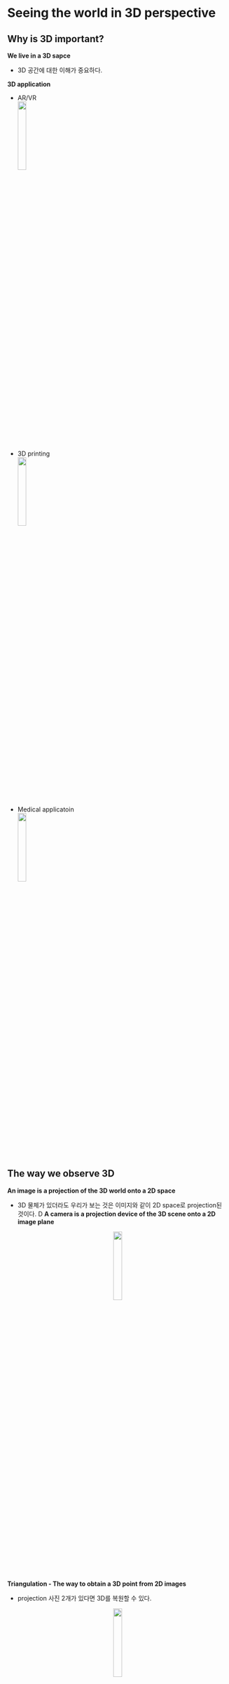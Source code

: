 # Seeing the world in 3D perspective
## Why is 3D important?
**We live in a 3D sapce**

- 3D 공간에 대한 이해가 중요하다.

**3D application**
- AR/VR  
  <img src="https://user-images.githubusercontent.com/57162812/158722954-0c742f94-8c77-4106-8242-c71b181dbfb3.png" width="20%">

- 3D printing  
  <img src="https://user-images.githubusercontent.com/57162812/158722968-22947fa0-5eef-4f60-b749-c80abf055613.png" width="20%">

- Medical applicatoin  
  <img src="https://user-images.githubusercontent.com/57162812/158722996-c4d00909-2b70-4790-bc7a-14ae4b42d327.png" width="20%">
## The way we observe 3D
**An image is a projection of the 3D world onto a 2D space**
- 3D 물체가 있더라도 우리가 보는 것은 이미지와 같이 2D space로 projection된 것이다.
D
**A camera is a projection device of the 3D scene onto a 2D image plane**
<p align='center'><img src="https://user-images.githubusercontent.com/57162812/158723556-0650563d-2efe-4dda-9a18-aee3ed5e7e27.png" width = "20%"></p>

**Triangulation - The way to obtain a 3D point from 2D images**
- projection 사진 2개가 있다면 3D를 복원할 수 있다.
<p align='center'><img src="https://user-images.githubusercontent.com/57162812/158723661-3329e837-fdff-4242-b883-c7dc02202aa8.png" width = "20%"></p>

- 더 많은 Multiple view로부터 3D를 복원 가능하다.

## 3D data representation
**How is 3D data represented in computer?**
- 2D image는 2D array의 각 pixel에 RGC 값들로 표현된다.
  <p align='center'><img src="https://user-images.githubusercontent.com/57162812/158723989-291dd0dc-3de7-47a3-ab9b-b61b48e2ddff.png" width = "40%"></p>

- 3D의 표현은 unique하지 않다.
  - Multi-view imaeges : 3D의 여러 view 각도에서 사진을 촬영해 보관
  - Volumetric : 3D space를 적당한 격자로 나눠 격자가 3D object를 차지하고 있는지 0과 1로 표현
  - Part assembly : 3D object를 기본적 도형들의 parametric 집합으로 part를 표현
    - 아래의 사진의 경우 6개의 사각형 상자의 조합으로 3D를 표현
  - Point cloud : 3D 상의 point들의 집합을 이용해 표현 : (x, y, z) 실제로 저장될때는 (점의 개수, 3)의 list로 저장
  - Mesh
    - Triangle Mesh : 3개의 (x,y,z) vertex를 삼각형으로 연결한다. 즉, vertex와 edge의 set으로 mesh가 표현된다.
  - Implicit shape : 고차원의 function으로 표현해 function이 0이 되는 좌표들을 연결하면 3D가 된다.
<p align='center'><img src="https://user-images.githubusercontent.com/57162812/158724835-c34ab8f2-3e4a-4bb1-9a14-40f088720540.png" width = "60%"></p>

## 3D datasets
**ShapeNet**
- 3D object가 33개의 category에 대해서 51,300개의 data가 있다.
<p align='center'><img src="https://user-images.githubusercontent.com/57162812/158726124-f1283fc1-5803-4278-9ec0-419c146f2e5a.png" width = "60%"></p>

**PartNet**
- 하나의 object에 대해서 detail이 annotation 되어있다. : `Fine-grained dataset`
  - 26,671개의 3D 모델들에 대해서 573,585개의 part instance들로 구분되어있다.
  - segmentation에 유용하다.
<p align='center'><img src="https://user-images.githubusercontent.com/57162812/158726345-4ab80536-fac9-4bf9-98db-b42b23c83ab8.png" width = "60%"></p>

**SceneNet**
- 500만개의 RGB-Depth random하게 generation한 synthetic indoor images
<p align='center'><img src="https://user-images.githubusercontent.com/57162812/158726446-9782c9f2-4cc1-46fa-a0b1-5cc8d9028d24.png" width = "60%"></p>

**ScanNet**
- 실제 scan으로부터 얻은 250만개 view의 RGB-Depth dataset
<p align='center'><img src="https://user-images.githubusercontent.com/57162812/158726707-5bba1527-7a4c-4626-8042-01b39f6c28f7.png" width = "60%"></p>

**Outdoor 3D scene datasets**
- 무인차 application을 염두한 dataset
<p align='center'><img src="https://user-images.githubusercontent.com/57162812/158726836-550ccba4-b281-42b3-9069-acb91cf5a14f.png" width = "60%"></p>

# 3D tasks
## 3D recognition
**3D object recognition**
<p align='center'><img src="https://user-images.githubusercontent.com/57162812/158727152-ab4a8e2f-2a66-417c-8522-2dd469458c14.png" width = "60%"></p>

## 3D object detection
**3D object detection**
- image 또는 3D space에서의 3D object localization을 탐지
- 3D bbox를 찾는다.
- 무인차 application에서 유용

<p align='center'><img src="https://user-images.githubusercontent.com/57162812/158727378-29f7dd55-d34f-4271-88f1-06c3041da840.png" width = "60%"></p>

## 3D semantic segmentation
**3D semantic segmentation**
<p align='center'><img src="https://user-images.githubusercontent.com/57162812/158727505-7b052500-c9ed-4c29-82aa-27a2e83798e0.png" width = "60%"></p>

## Conditional 3D generation
**Mesh R-CNN**
- Input : 2D image
- Output : 3D meshes

<p align='center'><img src="https://user-images.githubusercontent.com/57162812/158727621-6cbf164c-a765-456c-bb2b-ac03d85d1d7e.png" width = "60%"></p>

**Recap : Branches in Mask R-CNN**
- bbox, class, mask를 prediction하는 3개의 branch
- output을 inference할 때, 하나의 ROI share해서 feature로부터 각각의 출력을 prediction

<p align='center'><img src="https://user-images.githubusercontent.com/57162812/158727703-4b965617-f704-4a87-bf80-b0164fe4b7b7.png" width = "60%"></p>

**Mask R-CNN vs. Mesh R-CNN**
- `Mesh R-CNN` = `Mask R-CNN` + `3D branch`
- 3D branch가 3D mesh를 출력해준다.

<p align='center'><img src="https://user-images.githubusercontent.com/57162812/158727974-8a148e35-02f5-474c-bdbb-22068edf82ae.png" width = "60%"></p>

**More complex 3D reconstruction models**
- 3D object를 여러개의 sub-porblem으로 분해한다.
- Sub problem : 물리적 의미있는 분리 : Surface normal, depth, silhouette 이런 것들을 합성해 full 3D를 만들어낸다.

<p align='center'><img src="https://user-images.githubusercontent.com/57162812/158728373-71fcc360-fbe7-49ee-bd58-74a0e255982e.png" width = "60%"></p>

# 3D application example
## Photo refocusing
- 하나의 image를 depth map을 기반으로 defocusing 혹은 refocusing한다.
**Implement the post-refocusing feature in your phone**
- "prtrait mode" : focuse를 바꿔서 찍어준다.
- 하지만, 찍을 당시에 focus를 맞춰서 찍으면 focus를 바꾸는 데에 있어서 불편하다.
- origin image를 사용해 depth map(depth sensor 또는 neural network)을 사용해 foucsing

![image](https://user-images.githubusercontent.com/57162812/158728799-43205407-d018-4089-9c4c-93fd4782b43b.png)

**Defocusing a photo using depth map**

1. focus를 맞추고 싶은 depth threshold range [D_min, D_max]를 정한다.
2. Depth map thresholing을 통해서 mask를 만든다. range 내의 영역은 `focusing area`, range 외의 영역은 `defocusing area`로 측정한다.
    ```python
    focus_mask = depth_map[...,:] > threshold_value
    defocus_mask = depth_amp[...,:] <= threshold_vlaue
    ```
3. input image의 blur version을 만든다.
    ```python
    blurred_image = cv2.blur(origin_image, (20,20))
    ```
4. focused area에 대한 이미지의 mask와 defocused area에 대한 mask를 만든다.
    ```python
    focused_with_mask = focus_mak * origin_image
    defocused_with_mask = defocus_mask * blurred_image
    ```
5. 두개를 blending을 통해 refocusing image를 만든다.
  ```python
  defocused_image = focused_with_mask + defocused_with_mask
  ```

